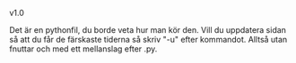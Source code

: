 v1.0

Det är en pythonfil, du borde veta hur man kör den.
Vill du uppdatera sidan så att du får de färskaste tiderna så skriv "-u" efter kommandot. Alltså utan fnuttar och med ett mellanslag efter .py.
